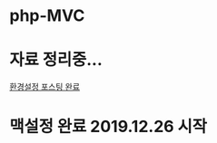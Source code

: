 # php-MVC
# 자료 정리중...
[환경설정 포스팅 완료](https://velog.io/@sik2/PHP-MVC-%EA%B2%8C%EC%8B%9C%ED%8C%90-%EB%A7%8C%EB%93%A4%EA%B8%B0)
# 맥설정 완료 2019.12.26 시작